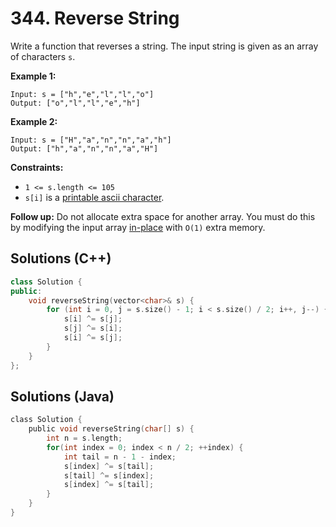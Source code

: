 # 344. Reverse String

Write a function that reverses a string. The input string is given as an array of characters `s`.

**Example 1:**

```
Input: s = ["h","e","l","l","o"]
Output: ["o","l","l","e","h"]
```

**Example 2:**

```
Input: s = ["H","a","n","n","a","h"]
Output: ["h","a","n","n","a","H"]
```

**Constraints:**

- `1 <= s.length <= 105`
- `s[i]` is a [printable ascii character](https://en.wikipedia.org/wiki/ASCII#Printable_characters).

**Follow up:** Do not allocate extra space for another array. You must do this by modifying the input array [in-place](https://en.wikipedia.org/wiki/In-place_algorithm) with `O(1)` extra memory.



## Solutions (C++)

```c++
class Solution {
public:
    void reverseString(vector<char>& s) {
        for (int i = 0, j = s.size() - 1; i < s.size() / 2; i++, j--) {
            s[i] ^= s[j];
            s[j] ^= s[i];
            s[i] ^= s[j];
        }
    }
};
```



## Solutions (Java)

```c
class Solution {
    public void reverseString(char[] s) {
        int n = s.length;
        for(int index = 0; index < n / 2; ++index) {
            int tail = n - 1 - index;
            s[index] ^= s[tail];
            s[tail] ^= s[index];
            s[index] ^= s[tail];
        }
    }
}
```

